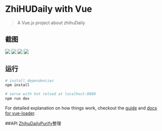# ZhiHUDaily with Vue

> A Vue.js project about zhihuDaily

## 截图
![](http://ofn881vu0.bkt.clouddn.com/1.png)
![](http://ofn881vu0.bkt.clouddn.com/2.png)
![](http://ofn881vu0.bkt.clouddn.com/3.png)
![](http://ofn881vu0.bkt.clouddn.com/4.png)


## 运行

``` bash
# install dependencies
npm install

# serve with hot reload at localhost:8080
npm run dev
```

For detailed explanation on how things work, checkout the [guide](http://vuejs-templates.github.io/webpack/) and [docs for vue-loader](http://vuejs.github.io/vue-loader).

##API
[ZhihuDailyPurify](https://github.com/izzyleung/ZhihuDailyPurify/wiki/%E7%9F%A5%E4%B9%8E%E6%97%A5%E6%8A%A5-API-%E5%88%86%E6%9E%90)整理